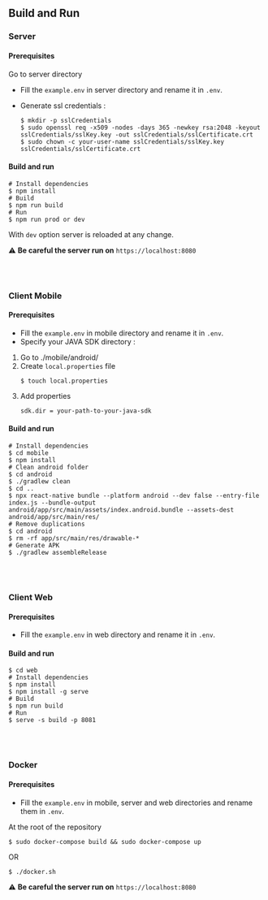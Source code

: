 ## Build and Run

### Server

#### Prerequisites

Go to server directory

- Fill the `example.env` in server directory and rename it in `.env`.
- Generate ssl credentials :

    ```shell
    $ mkdir -p sslCredentials
    $ sudo openssl req -x509 -nodes -days 365 -newkey rsa:2048 -keyout sslCredentials/sslKey.key -out sslCredentials/sslCertificate.crt
    $ sudo chown -c your-user-name sslCredentials/sslKey.key sslCredentials/sslCertificate.crt
    ```

#### Build and run

```shell
# Install dependencies
$ npm install
# Build
$ npm run build
# Run
$ npm run prod or dev
```

With `dev` option server is reloaded at any change.

:warning: **Be careful the server run on** ```https://localhost:8080```

<br />
<br />

### Client Mobile

#### Prerequisites

- Fill the `example.env` in mobile directory and rename it in `.env`.
- Specify your JAVA SDK directory :
1. Go to ./mobile/android/
2. Create `local.properties` file
    ```shell
    $ touch local.properties
    ```
3. Add properties
    ```shell
    sdk.dir = your-path-to-your-java-sdk
    ```

#### Build and run

```shell
# Install dependencies
$ cd mobile
$ npm install
# Clean android folder
$ cd android
$ ./gradlew clean
$ cd ..
$ npx react-native bundle --platform android --dev false --entry-file index.js --bundle-output android/app/src/main/assets/index.android.bundle --assets-dest android/app/src/main/res/
# Remove duplications
$ cd android
$ rm -rf app/src/main/res/drawable-*
# Generate APK
$ ./gradlew assembleRelease
```
<br />
<br />

### Client Web

#### Prerequisites

- Fill the `example.env` in web directory and rename it in `.env`.

#### Build and run

```shell
$ cd web
# Install dependencies
$ npm install
$ npm install -g serve
# Build
$ npm run build
# Run
$ serve -s build -p 8081
```

<br />
<br />

### Docker

#### Prerequisites

- Fill the `example.env` in mobile, server and web directories and rename them in `.env`.


At the root of the repository


```shell
$ sudo docker-compose build && sudo docker-compose up
```

OR

```shell
$ ./docker.sh
```

:warning: **Be careful the server run on** ```https://localhost:8080```